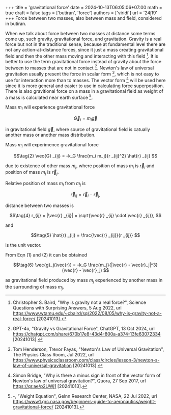 +++
title = 'gravitational force'
date = 2024-10-13T06:05:06+07:00
math = true
draft = false
tags = ['butiran', 'force']
authors = ['viridi']
url = '24j19'
+++
Force between two masses, also between mass and field, considered in butiran.

<!--more-->

When we talk about force between two masses at distance some terms come up, such gravity, gravitational force, and gravitation. Gravity is a real force but not in the traditional sense, because at fundamental level there are not any action-at-distance forces, since it just a mass creating gravitational field and then the other mass moving and interacting with this field [^baird_2022]. It is better to use the term gravitational force instead of gravity about the force between to masses that are not in contact [^gpt4o_2022]. Newton's law of universal gravitation usually present the force in scalar form [^henderson_2022], which is not easy to use for interaction more than to masses. The vector form [^bridge_2017] will be used here since it is more general and easier to use in calculating force superposition. There is also gravitional force on a mass in a gravitational field as weight of a mass is calculated near earth surface [^nasa_2022].

Mass $m_i$ will experience gravitational force

$$\tag{1}
\vec{G}_i = m_i \vec{g}
$$

in gravitational field $\vec{g}$, where source of gravitational field is catually another mass or another mass distribution.

Mass $m_i$ will experimence gravitational force

$$\tag{2}
\vec{G} _{ij} = -k_G \frac{m_i m_j}{r _{ij}^2} \hat{r} _{ij}
$$

due to existence of other mass $m_j$, where position of mass $m_i$ is $\vec{r}_i$ and position of mass $m_j$ is $\vec{r}_j$.

Relative position of mass $m_i$ from $m_j$ is

$$\tag{3}
\vec{r} _{ij} = \vec{r}_i - \vec{r}_j,
$$

distance between two masses is

$$\tag{4}
r_{ij} = |\vec{r} _{ij}| = \sqrt{\vec{r} _{ij} \cdot \vec{r} _{ij}},
$$

and 

$$\tag{5}
\hat{r} _{ij} = \frac{\vec{r} _{ij}}{r _{ij}}
$$

is the unit vector.

From Eqn (1) and (2) it can be obtained

$$\tag{6}
\vec{g}_j(\vec{r}) = -k_G \frac{m_j}{|\vec{r} - \vec{r}_j|^3} (\vec{r} - \vec{r}_j)
$$

as gravitational field produced by mass $m_j$ experienced by another mass in the surrounding of mass $m_j$.


[^bridge_2017]: Simon Bridge, "Why is there a minus sign in front of the vector form of Newton's law of universal gravitation?", Quora, 27 Sep 2017, url https://qr.ae/p2UWj1 [20241013].
[^henderson_2022]: Tom Henderson, Trevor Fayas, "Newton's Law of Universal Gravitation", The Physics Class Room, Jul 2022, url https://www.physicsclassroom.com/class/circles/lesson-3/newton-s-law-of-universal-gravitation [20241013].
[^baird_2022]: Christopher S. Baird, "Why is gravity not a real force?", Science Questions with Surprising Answers, 5 Aug 2022, url https://www.wtamu.edu/~cbaird/sq/2022/08/05/why-is-gravity-not-a-real-force/ [20241013].
[^gpt4o_2022]: GPT-4o, "Gravity vs Gravitational Force", ChatGPT, 13 Oct 2024, url https://chatgpt.com/share/670b17e8-43d4-800a-a374-13fe63072334 [20241013].
[^nasa_2022]: -, "Weight Equation", Gelnn Research Center, NASA, 22 Jul 2022, url https://www1.grc.nasa.gov/beginners-guide-to-aeronautics/weight-gravitational-force/ [20241013].
